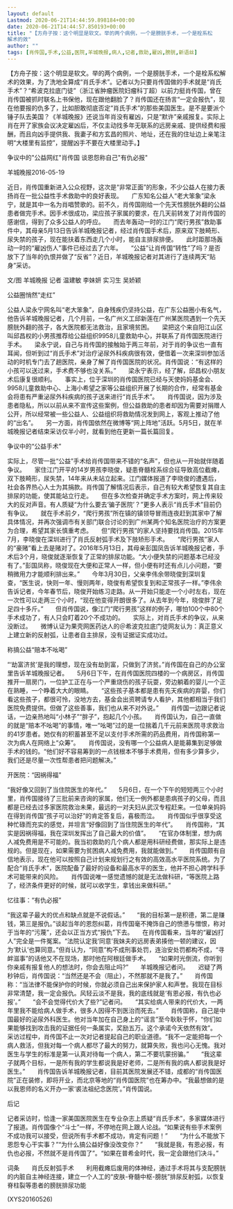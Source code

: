 ```yaml
---
layout: default
Lastmod: 2020-06-21T14:44:59.898184+00:00
date: 2020-06-21T14:44:57.850193+00:00
title: "【方舟子按：这个明显是软文。举的两个病例，一个是膀胱手术，一个是栓系松
解术的效"
author: ""
tags: [肖传国,手术,公益,医院,羊城晚报,病人,记者,救助,雇凶,膀胱,新语丝]
---
```


【方舟子按：这个明显是软文。举的两个病例，一个是膀胱手术，一个是栓系松解术的效果，为了洗地全算成“肖氏手术”。记者以为只要肖传国做的手术就是“肖氏手术”？“希波克拉底门徒”（浙江省肿瘤医院妇瘤科丁超）以前力挺肖传国，曾在肖传国被抓时联名上书保他，现在跟他翻脸了？肖传国还在扬言“一定会报仇”，现在他要报的仇多了，比如胆敢彻底否定“肖氏手术”的那些美国医生。是不是要派个锤子队去美国？《羊城晚报》还说当年肖没有雇凶，只是“默许”亲戚报复。实际上肖在开了家族会议决定雇凶后，不仅主动找多年无联系的远房亲戚、提供经费和报酬，而且向凶手提供我、我妻子和方玄昌的照片、地址，还在我的住址边上亲笔注明“大楼里有监控”，提醒凶手不要在大楼里动手。】

争议中的"公益网红"肖传国 谈恩怨称自己"有仇必报"

羊城晚报2016-05-19

近日，肖传国重新进入公众视野，这次是“非常正面”的形象，不少公益人在接力表扬肖在一批公益性手术救助中的良好表现。　　广东知名公益人“老大笨象”梁永宁，就是其中一名为肖唱赞歌的。前不久，肖传国刚给一个先天性膀胱外翻的公益患者做完手术。因手术很成功，梁应孩子家属的要求，在几天前转发了对肖传国的感谢信，得到了众多公益人的呼应。　　而去年轰动一时的江门“爬行男孩”救助事件中，其母亲5月13日告诉羊城晚报记者，经过肖传国手术后，原来双下肢畸形、尿失禁的孩子，现在能扶着东西走几个小时，能自主排尿排便。　　此时距那场轰动一时的“雇凶伤人”事件已经过去了六年。　　“公益”让肖传国“转性”了吗？是否放下了当年的仇恨并做了“反省”？近日，羊城晚报记者对其进行了连续两天“贴身”采访。

文/图 羊城晚报 记者 温建敏 李妹妍 实习生 吴娇颖

公益圈悄然“走红”

公益人梁永宁网名叫“老大笨象”，自身残疾仍坚持公益，在广东公益圈小有名气，他告诉羊城晚报记者，几个月前，一名广州义工邱新莲在广州某医院遇到一个先天膀胱外翻的孩子，各大医院都无法救治，且家境贫困。　　梁把这个来自阳江山区叫邱昌权的小男孩推荐给公益组织9958儿童救助中心，并联系了肖传国医院进行手术。　　梁永宁说，自己与肖传国的接触始于两三年前，对于肖的争议也一直有耳闻，但听到过“肖氏手术”对治疗泌尿外科疾病很有效，便借着一次来深圳参加活动的时机专门去了趟医院，亲身了解了肖传国医院的状况。肖传国说：“有这样的小孩可以送过来，手术费不够也没关系。”　　梁永宁表示，经了解，邱昌权小朋友术后康复很顺利。　　事实上，位于深圳的肖传国医院已经与天使妈妈基金会、9958儿童救助中心、上海小希望之家等公益组织开展了长期的合作，经常有基金会将患有严重泌尿外科疾病的孩子送来进行“肖氏手术”。　　肖传国说，因为涉及患者隐私，所以以前从来不宣传这些案例，但公益救助的患者却因为需要对捐赠人公开，所以经常被一些公益人、公益组织将救助情况发到网上，客观上推动了他的“出名”。　　另一方面，肖传国依然在微博等“网上阵地”活跃。5月5日，就在羊城晚报记者结束采访仅半小时，就看到他在更新一篇长篇回复。

争议中的“公益手术”

实际上，尽管一批“公益”手术给肖传国带来不错的“名声”，但也从一开始就伴随着争议。　　家住江门开平的14岁男孩李晓俊，疑患脊髓栓系综合征导致高位截瘫，双下肢畸形，尿失禁，14年来从未站立起来。江门媒体报道了李晓俊的遭遇后，社会各界热心人士为其捐款。肖传国了解情况后表示，自己有较大希望恢复其自主排尿的功能，使其能站立行走。　　但在多次检查并确定手术方案时，网上传来较大的反对声音。有人质疑“为什么要去‘骗子医院’？”更多人表示“肖氏手术”目前仍有争议。　　就在手术前夕，“爬行男孩”所在镇的镇领导冒雨连夜赶到其家中了解具体情况，并再次强调市有关部门联合讨论的到广州某两个知名医院治疗的方案更为合理，希望其家长慎重考虑。　　但“爬行男孩”的家人坚持要找肖传国。2015年7月，李晓俊在深圳进行了肖氏反射弧手术及下肢矫形手术。　　“爬行男孩”家人的“豪赌”看上去是赌对了。2016年5月13日，其母亲彭国凤告诉羊城晚报记者，手术后3个月，晓俊就逐渐恢复了正常的排尿功能。“大小便失禁的问题基本已经没有了。”彭国凤称，晓俊现在大便和正常人一样，但小便有时还有点儿小问题，“要稍微用力才能顺利排出来。”　　今年3月30日，父亲李伟余带晓俊到深圳复查，“医生说，快则一年、慢则两年，晓俊有希望恢复到和正常孩子一样。”李伟余告诉记者，今年春节后，晓俊开始练习走路。从一开始只能走一个小时左右，现在一次性可以走两三个小时，“现在他变得开朗很多了。从去年到今年，晓俊胖了足足四十多斤。”　　但肖传国说，像江门“爬行男孩”这样的例子，哪怕100个中80个手术成功了，有人只会盯着20个不成功的。　　实际上，对肖氏手术的争议，从来没断过。　　微博认证为果壳网医药达人的＠希波克拉底门徒网友认为：真正意义上建立新的反射弧，让患者自主排尿，没有证据证实成功过。

称搞公益“赔本不吆喝”

“‘劫富济贫’是我的理想，现在没有劫到富，只做到了济贫。”肖传国在自己的办公室里告诉羊城晚报记者。　　5月6日下午，在肖传国医院四楼的一个病房区，肖传国推开一扇房门，一位护工正在与一个严重烧伤的孩子玩耍，旁边躺着的婴儿一个正在熟睡，一个睁着大大的眼睛。　　“这些孩子基本都是患有先天疾病的弃婴，你们看这些孩子，都很可怜，没地方去，基金会出资聘请专人看护，其他都相当于我们医院免费提供。但做了这些善事，我们也从来不对外说。”　　肖传国一边跟记者说话，一边亲热地叫“小林子”“胖子”，抱起几个小孩。　　肖传国认为，自己一直做的就是“赔本不吆喝”的事情，唯一“吆喝”过的是一位揣着几千元前来医院寻求救治的41岁患者。她仅有的积蓄甚至不足以支付手术所需的药品费用，肖传国称第一次为病人在网络上“众筹”。　　肖传国说，没有哪一个公益病人是能募集到足够做手术的钱的。“他们好不容易筹到的一点钱根本不够手术费用，但有多少算多少，我们还是尽量一次性帮患者把问题解决。”

开医院：“因祸得福”

“我好像又回到了当住院医生的年代。”　　5月6日，在一个下午的短短两三个小时里，肖传国接待了三批前来咨询的家属，他们无一例外都是患病孩子的父母，而且都是已经去过多家医院救治未果，最远的一对夫妇从武汉专程赶来。一位单亲妈妈在得到肖传国“孩子可以治好”的肯定答复后，喜极而泣。　　肖传国似乎很享受这种忙碌而充实的感觉，并坦言“好像回到了当住院医生的年代”。　　肖传国称，“其实是因祸得福，我在深圳发挥出了自己最大的价值”。　　“在官办体制里，想为病人减免费用是不可能的。我当初救助的几个病人都是用科研经费做，那实际上是违规的。但是现在，如果需要为贫困病人减免费用，我就能做到。”　　肖传国颇有自信地表示，现在他可以按照自己计划来规划行之有效的高效高水平医院系统。为了配合“肖氏手术”，医院配备了最好的设备和最高水平的医生，他并不担心跨学科手术可能带来的风险。　　肖传国说唯一感觉遗憾的就是无法做科研，“等医院上路了，经济条件更好的时候，就可以收学生，拿钱出来做科研。”

忆往事：“有仇必报”

“我这辈子最大的优点和缺点就是不说假话。”　　“我的目标第一是积德，第二是赚钱，第三是报仇。”谈起当年的恩怨纠葛，肖传国毫不掩饰自己的愤懑与憎恨，称对于当年的“污蔑”，还会以正当方式“报仇”下去。　　在肖传国看来，当年的“雇凶打人”完全是一件冤案。“法院认定我‘同意’我妹夫的远房表弟揍他一顿的建议，因为‘默认’也算同意。”但肖认为，“同意”构不成刑事处罚，连治安处罚都构不成，“寻衅滋事”的话他又不在现场，那时他在阿根廷做手术。　　“如果时光倒流，你听到你亲戚有报复他人的想法时，你会去阻止吗?”　　羊城晚报记者问。　　迟疑了两秒钟后，肖传国说：“当然还是不会（阻止），不然那就不是我了。”　　肖传国称：“当法律不能保护你的时候，你就必须自己出来保护家人和声誉。我现在目标非常清楚，我一定会报仇。风轻云淡不是我，我的底线就是‘有恩必报，有仇也必报’。”　　“会不会觉得代价大了些?”记者问。　　“其实给病人带来的代价大，一两年里我不能给病人做手术，很多人因得不到医治而死去。”　　肖传国称，自己是中国最好的泌尿外科医生。他对当年加在自己身上的“谣言”至今耿耿于怀，“你们如果能够找到攻击我的证据任何一条属实，奖励五万。这个承诺今天依然有效”。　　采访过程中，肖传国不止一次对记者提起自己的职业道德。“我不一定能把每一个病人救活，但我对每一个病人都尽了最大的努力，就算失败，我也问心无愧。我对医生与学生的标准是第一认真对待每一个病人，第二不要坑蒙拐骗。”　　“我这辈子就两个目标，一是所有我的学生都说我是好老师，二是所有我的病人都说我是好医生。”　　肖传国告诉羊城晚报记者，目前其医院发展还不错，成都的“肖传国医院”正在装修，即将开业，而北京等地的“肖传国医院”也在筹办中。“我最想做的是以我恩师的名义开办一家‘裘法祖纪念医院’。”肖传国说。

后记

记者采访时，恰逢一家美国医院医生在专业杂志上质疑“肖氏手术”，多家媒体进行了报道。肖传国像个“斗士”一样，不停地在网上跟人论战。“如果说有些手术案例不成功我可以接受，但说所有手术都不成功，肯定有问题！”　　“为什么不能放下恩怨专心干实事？”“为什么搞公益好像没改变你？”　　“我就是我，有恩必报，有仇也必报，不然就不是肖传国了”。“如果在普希金时代，我一定会跟他们决斗。”

词条　　肖氏反射弧手术　　利用截瘫后废用的体神经，通过手术将其与支配膀胱的内脏自主神经连接，建立一个人工的“皮肤-脊髓中枢-膀胱”排尿反射弧，以恢复脊柱裂等患者的膀胱排尿功能

(XYS20160526)

